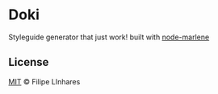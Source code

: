 # Doki
Styleguide generator that just work! built with [node-marlene](https://github.com/filipelinhares/node-marlene)

## License
[MIT](LICENSE.md) © Filipe LInhares

